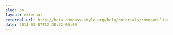 ```yaml
---
slug: bo
layout: external
external_url: http://beta.compass-style.org/help/tutorials/command-line/#watch
date: 2011-03-07T12:30:32-06:00
---
```

